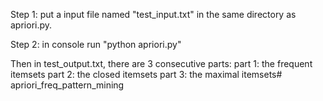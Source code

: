 Step 1: put a input file named "test_input.txt" in the same directory as apriori.py. 

Step 2: in console run "python apriori.py"

Then in test_output.txt, there are 3 consecutive parts: 
part 1: the frequent itemsets
part 2: the closed itemsets
part 3: the maximal itemsets# apriori_freq_pattern_mining
